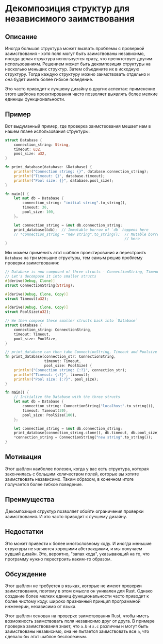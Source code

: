 # Декомпозиция структур для независимого заимствования

## Описание

Иногда большая структура может вызвать проблемы с проверкой заимствования - хотя поля могут быть заимствованы независимо, иногда целая структура используется сразу, что препятствует другим использованиям. Решением может быть декомпозиция структуры на несколько меньших структур. Затем объедините их в исходную структуру. Тогда каждую структуру можно заимствовать отдельно и она будет иметь более гибкое поведение.

Это часто приводит к лучшему дизайну в других аспектах: применение этого шаблона проектирования часто позволяет выявлять более мелкие единицы функциональности.

## Пример

Вот выдуманный пример, где проверка заимствования мешает нам в нашем плане использования структуры:

```rust
struct Database {
    connection_string: String,
    timeout: u32,
    pool_size: u32,
}

fn print_database(database: &Database) {
    println!("Connection string: {}", database.connection_string);
    println!("Timeout: {}", database.timeout);
    println!("Pool size: {}", database.pool_size);
}

fn main() {
    let mut db = Database {
        connection_string: "initial string".to_string(),
        timeout: 30,
        pool_size: 100,
    };

    let connection_string = &mut db.connection_string;
    print_database(&db);  // Immutable borrow of `db` happens here
    // *connection_string = "new string".to_string();  // Mutable borrow is used
                                                       // here
}
```

Мы можем применить этот шаблон проектирования и перестроить `Database` на три меньшие структуры, тем самым решив проблему проверки заимствования:

```rust
// Database is now composed of three structs - ConnectionString, Timeout and PoolSize.
// Let's decompose it into smaller structs
#[derive(Debug, Clone)]
struct ConnectionString(String);

#[derive(Debug, Clone, Copy)]
struct Timeout(u32);

#[derive(Debug, Clone, Copy)]
struct PoolSize(u32);

// We then compose these smaller structs back into `Database`
struct Database {
    connection_string: ConnectionString,
    timeout: Timeout,
    pool_size: PoolSize,
}

// print_database can then take ConnectionString, Timeout and Poolsize struct instead
fn print_database(connection_str: ConnectionString, 
                  timeout: Timeout, 
                  pool_size: PoolSize) {
    println!("Connection string: {:?}", connection_str);
    println!("Timeout: {:?}", timeout);
    println!("Pool size: {:?}", pool_size);
}

fn main() {
    // Initialize the Database with the three structs
    let mut db = Database {
        connection_string: ConnectionString("localhost".to_string()),
        timeout: Timeout(30),
        pool_size: PoolSize(100),
    };

    let connection_string = &mut db.connection_string;
    print_database(connection_string.clone(), db.timeout, db.pool_size);
    *connection_string = ConnectionString("new string".to_string());
}
```

## Мотивация

Этот шаблон наиболее полезен, когда у вас есть структура, которая закончилась с большим количеством полей, которые вы хотите заимствовать независимо. Таким образом, в конечном итоге получается более гибкое поведение.

## Преимущества

Декомпозиция структур позволяет обойти ограничения проверки заимствования. И это часто приводит к лучшему дизайну.

## Недостатки

Это может привести к более многословному коду. И иногда меньшие структуры не являются хорошими абстракциями, и мы получаем худший дизайн. Это, вероятно, "запах кода", указывающий на то, что программу нужно перестроить каким-то образом.

## Обсуждение

Этот шаблон не требуется в языках, которые не имеют проверки заимствования, поэтому в этом смысле он уникален для Rust. Однако создание более мелких единиц функциональности часто приводит к более чистому коду: широко признанный принцип программной инженерии, независимо от языка.

Этот шаблон основан на проверке заимствования Rust, чтобы иметь возможность заимствовать поля независимо друг от друга. В примере проверка заимствования знает, что `a.b` и `a.c` различны и могут быть заимствованы независимо, она не пытается заимствовать все `a`, что сделало бы этот шаблон бесполезным.
